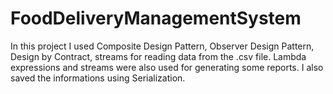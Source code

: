 # FoodDeliveryManagementSystem

In this project I used Composite Design Pattern, Observer Design Pattern, Design by Contract, streams for reading data from the .csv file. Lambda expressions and streams were also used for generating some reports. I also saved the informations using Serialization.
